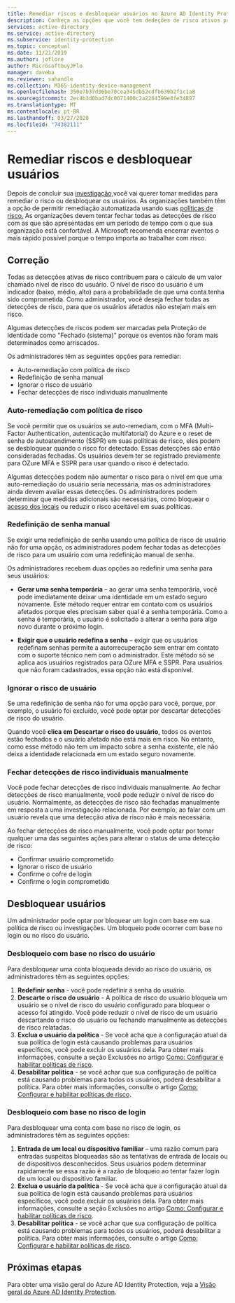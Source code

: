 ```yaml
---
title: Remediar riscos e desbloquear usuários no Azure AD Identity Protection
description: Conheça as opções que você tem dedeções de risco ativos próximas.
services: active-directory
ms.service: active-directory
ms.subservice: identity-protection
ms.topic: conceptual
ms.date: 11/21/2019
ms.author: joflore
author: MicrosoftGuyJFlo
manager: daveba
ms.reviewer: sahandle
ms.collection: M365-identity-device-management
ms.openlocfilehash: 350e7b37d36be70cea345db52cdfb639b2f1c1a8
ms.sourcegitcommit: 2ec4b3d0bad7dc0071400c2a2264399e4fe34897
ms.translationtype: MT
ms.contentlocale: pt-BR
ms.lasthandoff: 03/27/2020
ms.locfileid: "74382111"
---
```

# <a name="remediate-risks-and-unblock-users"></a>Remediar riscos e desbloquear usuários

Depois de concluir sua [investigação,](howto-identity-protection-investigate-risk.md)você vai querer tomar medidas para remediar o risco ou desbloquear os usuários. As organizações também têm a opção de permitir remediação automatizada usando suas [políticas de risco.](howto-identity-protection-configure-risk-policies.md) As organizações devem tentar fechar todas as detecções de risco com as que são apresentadas em um período de tempo com o que sua organização está confortável. A Microsoft recomenda encerrar eventos o mais rápido possível porque o tempo importa ao trabalhar com risco.

## <a name="remediation"></a>Correção

Todas as detecções ativas de risco contribuem para o cálculo de um valor chamado nível de risco do usuário. O nível de risco do usuário é um indicador (baixo, médio, alto) para a probabilidade de que uma conta tenha sido comprometida. Como administrador, você deseja fechar todas as detecções de risco, para que os usuários afetados não estejam mais em risco.

Algumas detecções de riscos podem ser marcadas pela Proteção de Identidade como "Fechado (sistema)" porque os eventos não foram mais determinados como arriscados.

Os administradores têm as seguintes opções para remediar:

- Auto-remediação com política de risco
- Redefinição de senha manual
- Ignorar o risco de usuário
- Fechar detecções de risco individuais manualmente

### <a name="self-remediation-with-risk-policy"></a>Auto-remediação com política de risco

Se você permitir que os usuários se auto-remediam, com o MFA (Multi-Factor Authentication, autenticação multifatorial) do Azure e o reset de senha de autoatendimento (SSPR) em suas políticas de risco, eles podem se desbloquear quando o risco for detectado. Essas detecções são então consideradas fechadas. Os usuários devem ter se registrado previamente para OZure MFA e SSPR para usar quando o risco é detectado.

Algumas detecções podem não aumentar o risco para o nível em que uma auto-remediação do usuário seria necessária, mas os administradores ainda devem avaliar essas detecções. Os administradores podem determinar que medidas adicionais são necessárias, como bloquear o [acesso dos locais](../conditional-access/howto-conditional-access-policy-location.md) ou reduzir o risco aceitável em suas políticas.

### <a name="manual-password-reset"></a>Redefinição de senha manual

Se exigir uma redefinição de senha usando uma política de risco de usuário não for uma opção, os administradores podem fechar todas as detecções de risco para um usuário com uma redefinição manual de senha.

Os administradores recebem duas opções ao redefinir uma senha para seus usuários:

- **Gerar uma senha temporária** – ao gerar uma senha temporária, você pode imediatamente deixar uma identidade em um estado seguro novamente. Este método requer entrar em contato com os usuários afetados porque eles precisam saber qual é a senha temporária. Como a senha é temporária, o usuário é solicitado a alterar a senha para algo novo durante o próximo login.

- **Exigir que o usuário redefina a senha** – exigir que os usuários redefinam senhas permite a autorrecuperação sem entrar em contato com o suporte técnico nem com o administrador. Este método só se aplica aos usuários registrados para OZure MFA e SSPR. Para usuários que não foram cadastrados, essa opção não está disponível.

### <a name="dismiss-user-risk"></a>Ignorar o risco de usuário

Se uma redefinição de senha não for uma opção para você, porque, por exemplo, o usuário foi excluído, você pode optar por descartar detecções de risco do usuário.

Quando você **clica em Descartar o risco do usuário,** todos os eventos estão fechados e o usuário afetado não está mais em risco. No entanto, como esse método não tem um impacto sobre a senha existente, ele não deixa a identidade relacionada em um estado seguro novamente. 

### <a name="close-individual-risk-detections-manually"></a>Fechar detecções de risco individuais manualmente

Você pode fechar detecções de risco individuais manualmente. Ao fechar detecções de risco manualmente, você pode reduzir o nível de risco do usuário. Normalmente, as detecções de risco são fechadas manualmente em resposta a uma investigação relacionada. Por exemplo, ao falar com um usuário revela que uma detecção ativa de risco não é mais necessária. 
 
Ao fechar detecções de risco manualmente, você pode optar por tomar qualquer uma das seguintes ações para alterar o status de uma detecção de risco:

- Confirmar usuário comprometido
- Ignorar o risco de usuário
- Confirme o cofre de login
- Confirme o login comprometido

## <a name="unblocking-users"></a>Desbloquear usuários

Um administrador pode optar por bloquear um login com base em sua política de risco ou investigações. Um bloqueio pode ocorrer com base no login ou no risco do usuário.

### <a name="unblocking-based-on-user-risk"></a>Desbloqueio com base no risco do usuário

Para desbloquear uma conta bloqueada devido ao risco do usuário, os administradores têm as seguintes opções:

1. **Redefinir senha** - você pode redefinir a senha do usuário.
1. **Descarte o risco do usuário** - A política de risco do usuário bloqueia um usuário se o nível de risco do usuário configurado para bloquear o acesso foi atingido. Você pode reduzir o nível de risco de um usuário descartando o risco do usuário ou fechando manualmente as detecções de risco relatadas.
1. **Exclua o usuário da política** - Se você acha que a configuração atual da sua política de login está causando problemas para usuários específicos, você pode excluir os usuários dela. Para obter mais informações, consulte a seção Exclusões no artigo [Como: Configurar e habilitar políticas de risco](howto-identity-protection-configure-risk-policies.md#exclusions).
1. **Desabilitar política** - se você achar que sua configuração de política está causando problemas para todos os usuários, poderá desabilitar a política. Para obter mais informações, consulte o artigo [Como: Configurar e habilitar políticas de risco](howto-identity-protection-configure-risk-policies.md).

### <a name="unblocking-based-on-sign-in-risk"></a>Desbloqueio com base no risco de login

Para desbloquear uma conta com base no risco de login, os administradores têm as seguintes opções:

1. **Entrada de um local ou dispositivo familiar** – uma razão comum para entradas suspeitas bloqueadas são as tentativas de entrada de locais ou de dispositivos desconhecidos. Seus usuários podem determinar rapidamente se essa razão é a razão de bloqueio ao tentar fazer login de um local ou dispositivo familiar.
1. **Exclua o usuário da política** - Se você acha que a configuração atual da sua política de login está causando problemas para usuários específicos, você pode excluir os usuários dela. Para obter mais informações, consulte a seção Exclusões no artigo [Como: Configurar e habilitar políticas de risco](howto-identity-protection-configure-risk-policies.md#exclusions).
1. **Desabilitar política** - se você achar que sua configuração de política está causando problemas para todos os usuários, poderá desabilitar a política. Para obter mais informações, consulte o artigo [Como: Configurar e habilitar políticas de risco](howto-identity-protection-configure-risk-policies.md).

## <a name="next-steps"></a>Próximas etapas

Para obter uma visão geral do Azure AD Identity Protection, veja a [Visão geral do Azure AD Identity Protection](overview-identity-protection.md).
